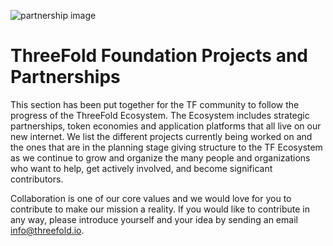 ![partnership image](/img/partnerships-projects.jpg)

# ThreeFold Foundation Projects and Partnerships

This section has been put together for the TF community to follow the progress of the ThreeFold Ecosystem. The Ecosystem includes strategic partnerships, token economies and application platforms that all live on our new internet. We list the different projects currently being worked on and the ones that are in the planning stage giving structure to the TF Ecosystem as we continue to grow and organize the many people and organizations who want to help, get actively involved, and become significant contributors.

Collaboration is one of our core values and we would love for you to contribute to make our mission a reality. If you would like to contribute in any way, please introduce yourself and your idea by sending an email info@threefold.io.